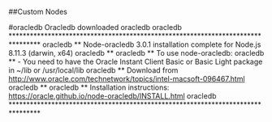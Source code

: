 ##Custom Nodes

#oracledb Oracledb downloaded
oracledb
oracledb ********************************************************************************
oracledb ** Node-oracledb 3.0.1 installation complete for Node.js 8.11.3 (darwin, x64)
oracledb **
oracledb ** To use node-oracledb:
oracledb ** - You need to have the Oracle Instant Client Basic or Basic Light package in ~/lib or /usr/local/lib
oracledb **   Download from http://www.oracle.com/technetwork/topics/intel-macsoft-096467.html
oracledb **
oracledb ** Installation instructions: https://oracle.github.io/node-oracledb/INSTALL.html
oracledb ********************************************************************************